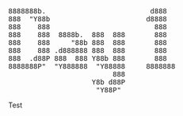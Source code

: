 <pre>
8888888b.                         d888   
888  "Y88b                       d8888   
888    888                         888   
888    888  8888b.  888  888       888   
888    888     "88b 888  888       888   
888    888 .d888888 888  888       888   
888  .d88P 888  888 Y88b 888       888   
8888888P"  "Y888888  "Y88888     8888888 
                         888             
                    Y8b d88P             
                     "Y88P"              
</pre>
Test
